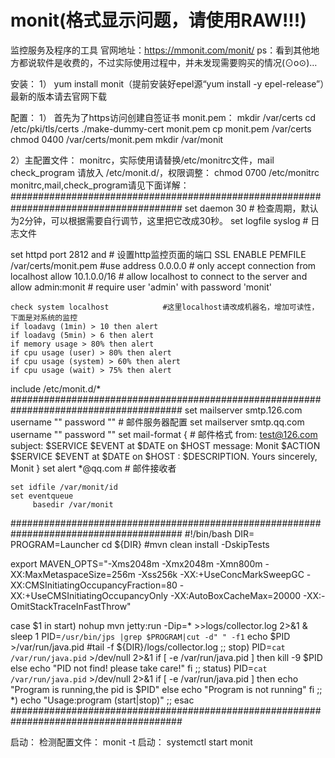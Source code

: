 # monit(格式显示问题，请使用RAW!!!)
监控服务及程序的工具
官网地址：https://mmonit.com/monit/
ps：看到其他地方都说软件是收费的，不过实际使用过程中，并未发现需要购买的情况(⊙o⊙)…

安装：
1） yum install monit（提前安装好epel源“yum install -y epel-release”）最新的版本请去官网下载

配置：
1） 首先为了https访问创建自签证书 monit.pem：
mkdir /var/certs
cd /etc/pki/tls/certs
./make-dummy-cert monit.pem
cp monit.pem /var/certs
chmod 0400 /var/certs/monit.pem
mkdir /var/monit

2）主配置文件：
monitrc，实际使用请替换/etc/monitrc文件，mail check_program 请放入 /etc/monit.d/，权限调整： chmod 0700 /etc/monitrc
monitrc,mail,check_program请见下面详解：
#######################################################################################
set daemon  30              # 检查周期，默认为2分钟，可以根据需要自行调节，这里把它改成30秒。
set logfile syslog          # 日志文件

set httpd port 2812 and     # 设置http监控页面的端口
    SSL ENABLE
    PEMFILE /var/certs/monit.pem
    #use address 0.0.0.0    # only accept connection from localhost
    allow 10.1.0.0/16       # allow localhost to connect to the server and
    allow admin:monit       # require user 'admin' with password 'monit'

    check system localhost            #这里localhost请改成机器名，增加可读性，下面是对系统的监控
    if loadavg (1min) > 10 then alert
    if loadavg (5min) > 6 then alert
    if memory usage > 80% then alert
    if cpu usage (user) > 80% then alert
    if cpu usage (system) > 60% then alert
    if cpu usage (wait) > 75% then alert

include /etc/monit.d/*
#######################################################################################
    set mailserver  smtp.126.com  username "" password ""  # 邮件服务器配置
    set mailserver  smtp.qq.com  username "" password ""
    set mail-format {                                      # 邮件格式
     from: test@126.com
     subject: $SERVICE $EVENT at $DATE on $HOST
     message: Monit $ACTION $SERVICE $EVENT at $DATE on $HOST : $DESCRIPTION.
           Yours sincerely,
              Monit
      }
    set alert *@qq.com                                    # 邮件接收者

    set idfile /var/monit/id
    set eventqueue
         basedir /var/monit
#######################################################################################
#!/bin/bash
DIR=
PROGRAM=Launcher
cd ${DIR}
#mvn clean install -DskipTests

export MAVEN_OPTS="-Xms2048m -Xmx2048m -Xmn800m -XX:MaxMetaspaceSize=256m -Xss256k -XX:+UseConcMarkSweepGC -XX:CMSInitiatingOccupancyFraction=80 -XX:+UseCMSInitiatingOccupancyOnly -XX:AutoBoxCacheMax=20000 -XX:-OmitStackTraceInFastThrow"

case $1 in 
start)
nohup mvn jetty:run -Dip=* >>logs/collector.log 2>&1 &
sleep 1
PID=`/usr/bin/jps |grep $PROGRAM|cut -d" " -f1`
echo $PID >/var/run/java.pid
#tail -f ${DIR}/logs/collector.log
;;
stop)
PID=`cat /var/run/java.pid` >/dev/null 2>&1
if [ -e /var/run/java.pid ] 
then kill -9 $PID
else echo "PID not find! please take care!"
fi
;;
status)
PID=`cat /var/run/java.pid` >/dev/null 2>&1
if [ -e /var/run/java.pid ]
then echo "Program is running,the pid is $PID"
else echo "Program is not running"
fi
;;
*)
echo "Usage:program (start|stop)"
;;
esac
#######################################################################################

启动：
检测配置文件： monit -t 
启动： systemctl  start monit


